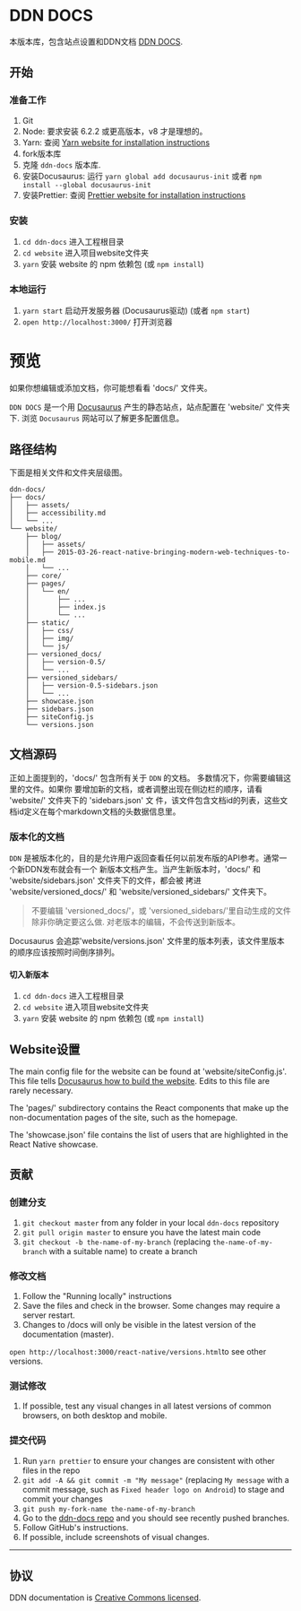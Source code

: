 
# DDN DOCS

本版本库，包含站点设置和DDN文档 [DDN DOCS](https://ddn.link/docs).

## 开始

### 准备工作

1.  Git
2.  Node: 要求安装 6.2.2 或更高版本，v8 才是理想的。
3.  Yarn: 查阅
    [Yarn website for installation instructions](https://yarnpkg.com/lang/en/docs/install/)
4.  fork版本库
5.  克隆 `ddn-docs` 版本库.
6.  安装Docusaurus: 运行 `yarn global add docusaurus-init` 或者 `npm install --global docusaurus-init`
7.  安装Prettier: 查阅
    [Prettier website for installation instructions](https://prettier.io/docs/en/install.html)

### 安装

1.  `cd ddn-docs` 进入工程根目录
1.  `cd website` 进入项目website文件夹
2.  `yarn` 安装 website 的 npm 依赖包 (或 `npm install`)

### 本地运行

1.  `yarn start` 启动开发服务器 (Docusaurus驱动) (或者 `npm start`)
2.  `open http://localhost:3000/` 打开浏览器

# 预览

如果你想编辑或添加文档，你可能想看看 'docs/' 文件夹。

`DDN DOCS` 是一个用 [Docusaurus](https://docusaurus.io) 产生的静态站点，站点配置在 'website/' 文件夹下. 浏览 `Docusaurus` 网站可以了解更多配置信息。

## 路径结构

下面是相关文件和文件夹层级图。

```
ddn-docs/
├── docs/
│   ├── assets/
│   ├── accessibility.md
│   └── ...
└── website/
    ├── blog/
    │   ├── assets/
    │   ├── 2015-03-26-react-native-bringing-modern-web-techniques-to-mobile.md
    │   └── ...
    ├── core/
    ├── pages/
    │   └── en/
    │       ├── ...
    │       ├── index.js
    │       └── ...
    ├── static/
    │   ├── css/
    │   ├── img/
    │   └── js/
    ├── versioned_docs/
    │   ├── version-0.5/
    │   └── ...
    ├── versioned_sidebars/
    │   ├── version-0.5-sidebars.json
    │   └── ...
    ├── showcase.json
    ├── sidebars.json
    ├── siteConfig.js
    └── versions.json
```

## 文档源码

正如上面提到的，'docs/' 包含所有关于 `DDN` 的文档。 多数情况下，你需要编辑这里的文件。如果你
要增加新的文档，或者调整出现在侧边栏的顺序，请看 'website/' 文件夹下的 'sidebars.json' 文
件，该文件包含文档id的列表，这些文档id定义在每个markdown文档的头数据信息里。

### 版本化的文档

`DDN` 是被版本化的，目的是允许用户返回查看任何以前发布版的API参考。通常一个新DDN发布就会有一个
新版本文档产生。当产生新版本时，'docs/' 和 'website/sidebars.json' 文件夹下的文件，都会被
拷进 'website/versioned_docs/' 和 'website/versioned_sidebars/' 文件夹下。

> 不要编辑 'versioned_docs/'，或 'versioned_sidebars/'里自动生成的文件
> 除非你确定要这么做. 对老版本的编辑，不会传送到新版本。

Docusaurus 会追踪'website/versions.json' 文件里的版本列表，该文件里版本的顺序应该按照时间倒序排列。

#### 切入新版本

1.  `cd ddn-docs` 进入工程根目录
2.  `cd website` 进入项目website文件夹
3.  `yarn` 安装 website 的 npm 依赖包 (或 `npm install`)

## Website设置

The main config file for the website can be found at 'website/siteConfig.js'.
This file tells
[Docusaurus how to build the website](http://docusaurus.io/docs/en/site-config.html).
Edits to this file are rarely necessary.

The 'pages/' subdirectory contains the React components that make up the
non-documentation pages of the site, such as the homepage.

The 'showcase.json' file contains the list of users that are highlighted in the
React Native showcase.

## 贡献

### 创建分支

1.  `git checkout master` from any folder in your local `ddn-docs`
    repository
2.  `git pull origin master` to ensure you have the latest main code
3.  `git checkout -b the-name-of-my-branch` (replacing `the-name-of-my-branch`
    with a suitable name) to create a branch

### 修改文档

1.  Follow the "Running locally" instructions
1.  Save the files and check in the browser. Some changes may require a server restart.
1.  Changes to /docs will only be visible in the latest version of the documentation (master).

`open http://localhost:3000/react-native/versions.html`to see other versions.

### 测试修改

1.  If possible, test any visual changes in all latest versions of common
    browsers, on both desktop and mobile.

### 提交代码

1.  Run `yarn prettier` to ensure your changes are consistent with other files in
    the repo
1.  `git add -A && git commit -m "My message"` (replacing `My message` with a
    commit message, such as `Fixed header logo on Android`) to stage and commit
    your changes
1.  `git push my-fork-name the-name-of-my-branch`
1.  Go to the
    [ddn-docs repo](https://github.com/facebook/ddn-docs)
    and you should see recently pushed branches.
1.  Follow GitHub's instructions.
1.  If possible, include screenshots of visual changes.

---

## 协议

DDN documentation is [Creative Commons licensed](./LICENSE-docs).
